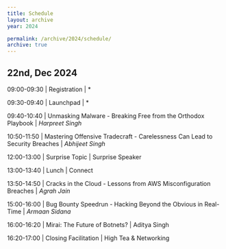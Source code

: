```yaml
---
title: Schedule
layout: archive
year: 2024

permalink: /archive/2024/schedule/
archive: true
---
```


## 22nd, Dec 2024

09:00-09:30 | Registration | *

09:30-09:40 | Launchpad | *

09:40-10:40 | Unmasking Malware - Breaking Free from the Orthodox Playbook | *Harpreet Singh*

10:50-11:50 | Mastering Offensive Tradecraft - Carelessness Can Lead to Security Breaches | *Abhijeet Singh*

12:00-13:00 | Surprise Topic | Surprise Speaker

13:00-13:40 | Lunch | Connect

13:50-14:50 | Cracks in the Cloud - Lessons from AWS Misconfiguration Breaches | *Agrah Jain*

15:00-16:00 | Bug Bounty Speedrun - Hacking Beyond the Obvious in Real-Time | *Armaan Sidana*

16:00-16:20 | Mirai: The Future of Botnets? | Aditya Singh

16:20-17:00 | Closing Facilitation | High Tea & Networking
